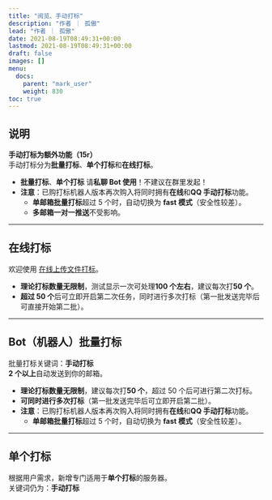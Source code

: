 ```yaml
---
title: "阅览、手动打标"
description: "作者 ｜ 孤傲"
lead: "作者 ｜ 孤傲"
date: 2021-08-19T08:49:31+00:00
lastmod: 2021-08-19T08:49:31+00:00
draft: false
images: []
menu:
  docs:
    parent: "mark_user"
    weight: 830
toc: true
---
```


## 说明

**手动打标为额外功能（15r）**  
手动打标分为**批量打标**、**单个打标**和**在线打标**。

- **批量打标**、**单个打标** 请**私聊 Bot 使用**！不建议在群里发起！
- **注意**：已购打标机器人版本再次购入将同时拥有**在线**和**QQ 手动打标**功能。  
  - **单邮箱批量打标**超过 5 个时，自动切换为 **fast 模式**（安全性较差）。  
  - **多邮箱一对一推送**不受影响。

---

## 在线打标

欢迎使用 [在线上传文件打标](https://skin.gushao.club/docs/extra_service/skin/skinuploadhand/)。

- **理论打标数量无限制**，测试显示一次可处理**100 个左右**，建议每次打**50 个**。
- **超过 50 个**后可立即开启第二次任务，同时进行多次打标（第一批发送完毕后可直接开始第二批）。

---

## Bot（机器人）批量打标

批量打标关键词：**手动打标**  
**2 个以上**自动发送到你的邮箱。

- **理论打标数量无限制**，建议每次打**50 个**，超过 50 个后可进行第二次打标。
- **可同时进行多次打标**（第一批发送完毕后可立即开启第二批）。
- **注意**：已购打标机器人版本再次购入将同时拥有**在线**和**QQ 手动打标**功能。  
  - **单邮箱批量打标**超过 5 个时，自动切换为 **fast 模式**（安全性较差）。  

---

## 单个打标

根据用户需求，新增专门适用于**单个打标**的服务器。  
关键词仍为：**手动打标**
